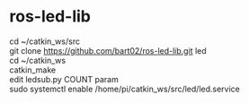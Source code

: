 # ros-led-lib

cd ~/catkin_ws/src  
git clone https://github.com/bart02/ros-led-lib.git led   
cd ~/catkin_ws  
catkin_make  
edit ledsub.py COUNT param  
sudo systemctl enable /home/pi/catkin_ws/src/led/led.service  
